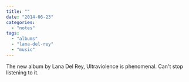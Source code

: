 ```yaml
---
title: ""
date: "2014-06-23"
categories: 
  - "notes"
tags: 
  - "albums"
  - "lana-del-rey"
  - "music"
---
```


The new album by Lana Del Rey, Ultraviolence is phenomenal. Can't stop listening to it.
